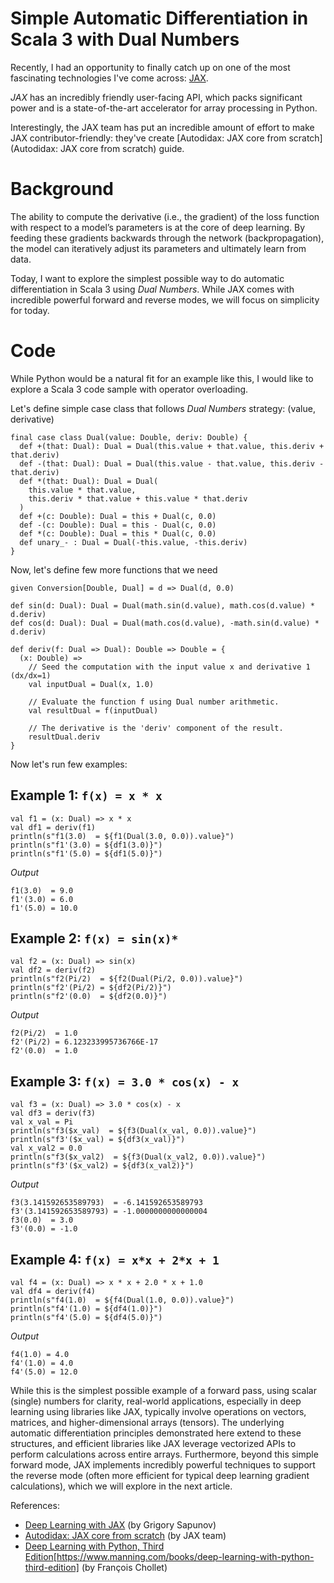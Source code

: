 # Simple Automatic Differentiation in Scala 3 with Dual Numbers

Recently, I had an opportunity to finally catch up on one of the most fascinating technologies I've come across: [JAX](https://docs.jax.dev/en/latest/).

*JAX* has an incredibly friendly user-facing API, which packs significant power and is a state-of-the-art accelerator for array processing in Python.

Interestingly, the JAX team has put an incredible amount of effort to make JAX contributor-friendly: they've create [Autodidax: JAX core from scratch](Autodidax: JAX core from scratch) guide.

# Background

The ability to compute the derivative (i.e., the gradient) of the loss function with respect to a model’s parameters is at the core of deep learning. By feeding these gradients backwards through the network (backpropagation), the model can iteratively adjust its parameters and ultimately learn from data.

Today, I want to explore the simplest possible way to do automatic differentiation in Scala 3 using *Dual Numbers*. While JAX comes with incredible powerful forward and reverse modes, we will focus on simplicity for today.

# Code

While Python would be a natural fit for an example like this, I would like to explore a Scala 3 code sample with operator overloading.

Let's define simple case class that follows *Dual Numbers* strategy: (value, derivative)

```
final case class Dual(value: Double, deriv: Double) {
  def +(that: Dual): Dual = Dual(this.value + that.value, this.deriv + that.deriv)
  def -(that: Dual): Dual = Dual(this.value - that.value, this.deriv - that.deriv)
  def *(that: Dual): Dual = Dual(
    this.value * that.value,
    this.deriv * that.value + this.value * that.deriv
  )
  def +(c: Double): Dual = this + Dual(c, 0.0)
  def -(c: Double): Dual = this - Dual(c, 0.0)
  def *(c: Double): Dual = this * Dual(c, 0.0)
  def unary_- : Dual = Dual(-this.value, -this.deriv)
}
```
Now, let's define few more functions that we need

```
given Conversion[Double, Dual] = d => Dual(d, 0.0)

def sin(d: Dual): Dual = Dual(math.sin(d.value), math.cos(d.value) * d.deriv)
def cos(d: Dual): Dual = Dual(math.cos(d.value), -math.sin(d.value) * d.deriv)

def deriv(f: Dual => Dual): Double => Double = {
  (x: Double) =>
    // Seed the computation with the input value x and derivative 1 (dx/dx=1)
    val inputDual = Dual(x, 1.0)

    // Evaluate the function f using Dual number arithmetic.
    val resultDual = f(inputDual)

    // The derivative is the 'deriv' component of the result.
    resultDual.deriv
}
```
Now let's run few examples:

## Example 1: `f(x) = x * x`
```
val f1 = (x: Dual) => x * x
val df1 = deriv(f1)
println(s"f1(3.0)  = ${f1(Dual(3.0, 0.0)).value}")
println(s"f1'(3.0) = ${df1(3.0)}")
println(s"f1'(5.0) = ${df1(5.0)}")
```
*Output*

```
f1(3.0)  = 9.0
f1'(3.0) = 6.0
f1'(5.0) = 10.0
```

## Example 2: `f(x) = sin(x)*`
```
val f2 = (x: Dual) => sin(x)
val df2 = deriv(f2)
println(s"f2(Pi/2)  = ${f2(Dual(Pi/2, 0.0)).value}")
println(s"f2'(Pi/2) = ${df2(Pi/2)}")
println(s"f2'(0.0)  = ${df2(0.0)}")
```
*Output*

```
f2(Pi/2)  = 1.0
f2'(Pi/2) = 6.123233995736766E-17
f2'(0.0)  = 1.0
```

## Example 3: `f(x) = 3.0 * cos(x) - x`

```
val f3 = (x: Dual) => 3.0 * cos(x) - x
val df3 = deriv(f3)
val x_val = Pi
println(s"f3($x_val)  = ${f3(Dual(x_val, 0.0)).value}")
println(s"f3'($x_val) = ${df3(x_val)}")
val x_val2 = 0.0
println(s"f3($x_val2)  = ${f3(Dual(x_val2, 0.0)).value}")
println(s"f3'($x_val2) = ${df3(x_val2)}")
```
*Output*
```
f3(3.141592653589793)  = -6.141592653589793
f3'(3.141592653589793) = -1.0000000000000004
f3(0.0)  = 3.0
f3'(0.0) = -1.0
```

## Example 4: `f(x) = x*x + 2*x + 1`
```
val f4 = (x: Dual) => x * x + 2.0 * x + 1.0
val df4 = deriv(f4)
println(s"f4(1.0)  = ${f4(Dual(1.0, 0.0)).value}")
println(s"f4'(1.0) = ${df4(1.0)}")
println(s"f4'(5.0) = ${df4(5.0)}")
```
*Output*
```
f4(1.0) = 4.0
f4'(1.0) = 4.0
f4'(5.0) = 12.0
```

While this is the simplest possible example of a forward pass, using scalar (single) numbers for clarity, real-world applications, especially in deep learning using libraries like JAX, typically involve operations on vectors, matrices, and higher-dimensional arrays (tensors). The underlying automatic differentiation principles demonstrated here extend to these structures, and efficient libraries like JAX leverage vectorized APIs to perform calculations across entire arrays. Furthermore, beyond this simple forward mode, JAX implements incredibly powerful techniques to support the reverse mode (often more efficient for typical deep learning gradient calculations), which we will explore in the next article.

References:
 - [Deep Learning with JAX](https://www.manning.com/books/deep-learning-with-jax) (by Grigory Sapunov)
 - [Autodidax: JAX core from scratch](https://docs.jax.dev/en/latest/autodidax.html) (by JAX team)
 - [Deep Learning with Python, Third Edition](https://www.manning.com/books/deep-learning-with-python-third-edition)[https://www.manning.com/books/deep-learning-with-python-third-edition] (by François Chollet)